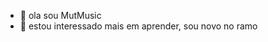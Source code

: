 - 👋 ola sou MutMusic 
- 👀 estou interessado mais em aprender, sou novo no ramo

<!---
MutMusic/MutMusic is a ✨ special ✨ repository because its `README.md` (this file) appears on your GitHub profile.
You can click the Preview link to take a look at your changes.
--->
